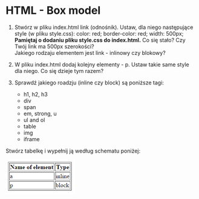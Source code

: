 
# HTML - Box model

1. Stwórz w pliku index.html link (odnośnik). Ustaw, dla niego następujące style (w pliku style.css):
  color: red;  border-color: red; width: 500px;  
  **Pamiętaj o dodaniu pliku style.css do index.html.** Co się stało? Czy Twój link ma 500px szerokości?   
Jakiego rodzaju elementem jest link  - inlinowy czy blokowy?

2. W pliku index.html dodaj kolejny elementy - p. Ustaw takie same style dla niego. Co się dzieje tym razem?

3. Sprawdź jakiego roadzju  (inline czy block) są poniższe tagi:

    * h1, h2, h3
    * div
    * span
    * em, strong, u 
    * ul and ol
    * table
    * img
    * iframe
    
Stwórz tabelkę i wypełnij ją według schematu poniżej:
    
 ![List of characters](images/box_model.png)

